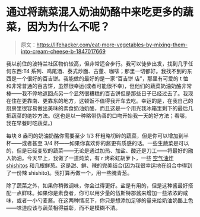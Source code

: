 # 通过将蔬菜混入奶油奶酪中来吃更多的蔬菜，因为为什么不呢？

> 原文：<https://lifehacker.com/eat-more-vegetables-by-mixing-them-into-cream-cheese-b-1847017669>

我以前住的波特兰社区物价较高，但非常适合步行。我可以徒步出发，找到几乎任何东西:T4 系列、鸡尾酒、泰式炒面、古董、咖啡；那里一切都好。我找不到的东西是一个很好的百吉饼。我能做的最好的是一家“百吉饼 店”，那里有可爱的 t 恤和非常普通的百吉饼，虽然很幸运(或者可能很不幸)，但他们的蔬菜奶油奶酪非常棒——我不停地返回点另一个显然很糟糕的百吉饼但是那些日子已经过去了。我现在住在更靠南、更靠东的地方，这顿饭不值得我开车去吃。幸运的是，在我自己的厨房里很容易做出美味的素食奶油奶酪，而且这是一个用光我冰箱里剩下的最后几把蔬菜的绝妙方法。(这也是以一种略带伪善的口吻开始我一天的好方法；看哪，我在早餐时吃蔬菜。)



每块 8 盎司的奶油奶酪你需要至少 1/3 杯粗略切碎的蔬菜，但是你可以增加到半杯——或者甚至 3/4 杯——如果你喜欢你的酱更有质感的话。一些生蔬菜是可以的，但是已经变软的蔬菜——无论是通过加热、加盐、酸还是刀工——将最好的融入奶油。今天早上，我做了一道炖菜，有 r 烤彩虹胡萝卜，一些 [空气油炸 shishitos](https://lifehacker.com/you-should-air-fry-some-shoshito-peppers-1847012341) 和几根鲜葱。这是甜、鲜、辣的完美结合(因为我很幸运地在组合中得到了一份辣 shishito)。我打算再做一个，用一些腌青葱。

除了蔬菜之外，如果你稍微调味，你会过得更好。盐是有用的，但是这种酱最好搭配一点鲜味。如果你是素食者，你可以用少量的伍斯特郡酱来增加一些浓浓的咸味，或者一小勺麦酱。在这两种情况下，你只是想添加足够的量来给奶油奶酪上色——味道应该与蔬菜相得益彰，而不是模糊不清。